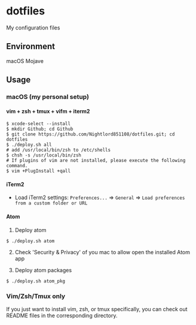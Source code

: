 # dotfiles

My configuration files

## Environment

macOS Mojave

## Usage

### macOS (my personal setup)

#### vim + zsh + tmux + vifm + iterm2

```shell
$ xcode-select --install
$ mkdir Github; cd Github
$ git clone https://github.com/Nightlord851108/dotfiles.git; cd dotfiles
$ ./deploy.sh all
# add /usr/local/bin/zsh to /etc/shells
$ chsh -s /usr/local/bin/zsh
# If plugins of vim are not installed, please execute the following command.
$ vim +PlugInstall +qall
```

#### iTerm2

- Load iTerm2 settings: `Preferences...` => `General` => `Load preferences from a custom folder or URL`

#### Atom

1. Deploy atom

```
$ ./deploy.sh atom
```

2. Check 'Security & Privacy' of you mac to allow open the installed Atom app

3. Deploy atom packages

```
$ ./deploy.sh atom_pkg
```


### Vim/Zsh/Tmux only

If you just want to install vim, zsh, or tmux specifically, you can check out README files in the corresponding directory.
